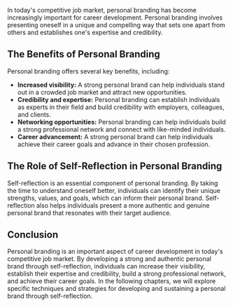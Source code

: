 
In today's competitive job market, personal branding has become increasingly important for career development. Personal branding involves presenting oneself in a unique and compelling way that sets one apart from others and establishes one's expertise and credibility.

The Benefits of Personal Branding
---------------------------------

Personal branding offers several key benefits, including:

* **Increased visibility:** A strong personal brand can help individuals stand out in a crowded job market and attract new opportunities.
* **Credibility and expertise:** Personal branding can establish individuals as experts in their field and build credibility with employers, colleagues, and clients.
* **Networking opportunities:** Personal branding can help individuals build a strong professional network and connect with like-minded individuals.
* **Career advancement:** A strong personal brand can help individuals achieve their career goals and advance in their chosen profession.

The Role of Self-Reflection in Personal Branding
------------------------------------------------

Self-reflection is an essential component of personal branding. By taking the time to understand oneself better, individuals can identify their unique strengths, values, and goals, which can inform their personal brand. Self-reflection also helps individuals present a more authentic and genuine personal brand that resonates with their target audience.

Conclusion
----------

Personal branding is an important aspect of career development in today's competitive job market. By developing a strong and authentic personal brand through self-reflection, individuals can increase their visibility, establish their expertise and credibility, build a strong professional network, and achieve their career goals. In the following chapters, we will explore specific techniques and strategies for developing and sustaining a personal brand through self-reflection.
